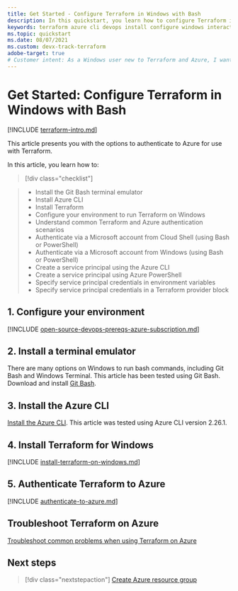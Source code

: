 ```yaml
---
title: Get Started - Configure Terraform in Windows with Bash
description: In this quickstart, you learn how to configure Terraform in Windows with Bash
keywords: terraform azure cli devops install configure windows interactive login rbac service principal automated script
ms.topic: quickstart
ms.date: 08/07/2021
ms.custom: devx-track-terraform
adobe-target: true
# Customer intent: As a Windows user new to Terraform and Azure, I want configure Terraform in Windows using the Bash environment.
---
```


# Get Started: Configure Terraform in Windows with Bash
 
[!INCLUDE [terraform-intro.md](includes/terraform-intro.md)]

This article presents you with the options to authenticate to Azure for use with Terraform.

In this article, you learn how to:
> [!div class="checklist"]

> * Install the Git Bash terminal emulator
> * Install Azure CLI
> * Install Terraform
> * Configure your environment to run Terraform on Windows
> * Understand common Terraform and Azure authentication scenarios
> * Authenticate via a Microsoft account from Cloud Shell (using Bash or PowerShell)
> * Authenticate via a Microsoft account from Windows (using Bash or PowerShell)
> * Create a service principal using the Azure CLI
> * Create a service principal using Azure PowerShell
> * Specify service principal credentials in environment variables
> * Specify service principal credentials in a Terraform provider block

## 1. Configure your environment

[!INCLUDE [open-source-devops-prereqs-azure-subscription.md](../includes/open-source-devops-prereqs-azure-subscription.md)]

## 2. Install a terminal emulator

There are many options on Windows to run bash commands, including Git Bash and Windows Terminal. This article has been tested using Git Bash. Download and install [Git Bash](https://git-scm.com/download/win).

## 3. Install the Azure CLI

[Install the Azure CLI](/cli/azure/install-azure-cli-windows). This article was tested using Azure CLI version 2.26.1.

## 4. Install Terraform for Windows

[!INCLUDE [install-terraform-on-windows.md](includes/install-terraform-on-windows.md)]

## 5. Authenticate Terraform to Azure

[!INCLUDE [authenticate-to-azure.md](includes/authenticate-to-azure.md)]

## Troubleshoot Terraform on Azure

[Troubleshoot common problems when using Terraform on Azure](troubleshoot.md)

## Next steps

> [!div class="nextstepaction"]
> [Create Azure resource group](create-resource-group.md)